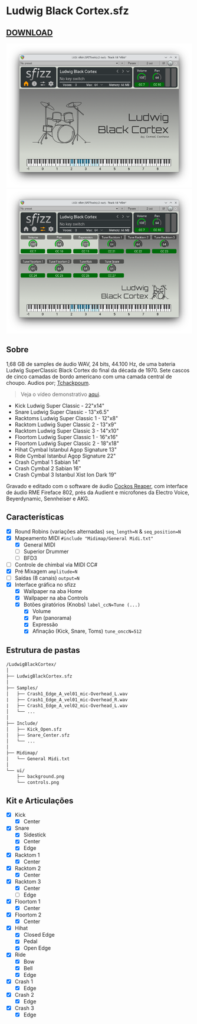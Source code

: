 # Ludwig Black Cortex.sfz

## [DOWNLOAD](https://github.com/samuelsantanaoficial/LudwigBlackCortex/releases)

![Screenshot](ui/screenshot_home.png)
![Screenshot](ui/screenshot_controls.png)

## Sobre

1,68 GB de samples de áudio WAV, 24 bits, 44.100 Hz, de uma bateria Ludwig SuperClassic Black Cortex do final da década de 1970. Sete cascos de cinco camadas de bordo americano com uma camada central de choupo. Audios por; [Tchackpoum](https://www.tchackpoum.com/).

> Veja o vídeo demonstrativo [aqui](https://www.youtube.com/watch?v=KRnmregWpho).

* Kick Ludwig Super Classic - 22"x14"
* Snare Ludwig Super Classic - 13"x6.5"
* Racktoms Ludwig Super Classic 1 - 12"x8"
* Racktom Ludwig Super Classic 2 - 13"x9"
* Racktom Ludwig Super Classic 3 - 14"x10"
* Floortom Ludwig Super Classic 1 - 16"x16"
* Floortom Ludwig Super Classic 2 - 18"x18"
* Hihat Cymbal Istanbul Agop Signature 13"
* Ride Cymbal Istanbul Agop Signature 22"
* Crash Cymbal 1 Sabian 14"
* Crash Cymbal 2 Sabian 16"
* Crash Cymbal 3 Istanbul Xist Ion Dark 19"

Gravado e editado com o software de áudio [Cockos Reaper](https://www.reaper.fm), com interface de áudio RME Fireface 802, prés da Audient e microfones da Electro Voice, Beyerdynamic, Sennheiser e AKG.

## Características

- [x] Round Robins (variações alternadas) `seq_length=N` & `seq_position=N`
- [x] Mapeamento MIDI `#include "Midimap/General Midi.txt"`
    - [x] General MIDI
    - [ ] Superior Drummer
    - [ ] BFD3
- [ ] Controle de chimbal via MIDI CC#
- [x] Pré Mixagem `amplitude=N`
- [ ] Saídas (8 canais) `output=N`
- [x] Interface gráfica no sfizz
    - [x] Wallpaper na aba Home
    - [x] Wallpaper na aba Controls
    - [x] Botões giratórios (Knobs) `label_ccN=Tune (...)`
        - [x] Volume
        - [x] Pan (panorama)
        - [x] Expressão
        - [x] Afinação (Kick, Snare, Toms) `tune_onccN=512`

## Estrutura de pastas
```
/LudwigBlackCortex/
│
├── LudwigBlackCortex.sfz
│
├── Samples/
│   ├── Crash1_Edge_A_vel01_mic-Overhead_L.wav
|   ├── Crash1_Edge_A_vel01_mic-Overhead_R.wav
|   ├── Crash1_Edge_A_vel02_mic-Overhead_L.wav
│   └── ...
│
├── Include/
│   ├── Kick_Open.sfz
│   ├── Snare_Center.sfz
│   └── ...
│
├── Midimap/
│   └── General Midi.txt
│
└── ui/
    ├── background.png
    └── controls.png
```

## Kit e Articulações
- [x] Kick
    - [x] Center
- [x] Snare
    - [x] Sidestick
    - [x] Center
    - [x] Edge
- [x] Racktom 1
    - [x] Center
- [x] Racktom 2
    - [x] Center
- [x] Racktom 3
    - [x] Center
    - [ ] Edge
- [x] Floortom 1
    - [x] Center
- [x] Floortom 2
    - [x] Center
- [x] Hihat
    - [x] Closed Edge
    - [x] Pedal
    - [x] Open Edge
- [x] Ride
    - [x] Bow
    - [x] Bell
    - [x] Edge
- [x] Crash 1
    - [x] Edge
- [x] Crash 2
    - [x] Edge
- [x] Crash 3
    - [x] Edge
